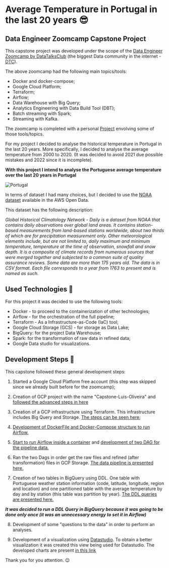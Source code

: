 # Average Temperature in Portugal in the last 20 years 😎
## Data Engineer Zoomcamp Capstone Project

This capstone project was developed under the scope of the [Data Engineer Zoomcamp by DataTalksClub](https://github.com/DataTalksClub/data-engineering-zoomcamp) (the biggest Data community in the internet - [DTC](https://datatalks.club/)).

The above zoomcamp had the following main topics/tools:
- Docker and docker-compose;
- Google Cloud Platform;
- Terraform;
- Airflow;
- Data Warehouse with Big Query;
- Analytics Engineering with Data Build Tool (DBT);
- Batch streaming with Spark;
- Streaming with Kafka.

The zoomcamp is completed with a personal [Project](https://github.com/DataTalksClub/data-engineering-zoomcamp/tree/main/week_7_project) envolving some of those tools/topics.

For my project I decided to analyse the historical temperature in Portugal in the last 20 years. 
More specifically, I decided to analyse the average temperature from 2000 to 2020. (It was decided to avoid 2021 due possible mistakes and 2022 since it is incomplete).

**With this project I intend to analyse the Portuguese average temperature over the last 20 years in Portugal**

![Portugal](https://user-images.githubusercontent.com/12693788/163829678-57d52284-55bb-40f1-bbbf-b7df41b80cc0.png)

In terms of dataset I had many choices, but I decided to use the [NOAA dataset](https://registry.opendata.aws/noaa-ghcn/) available in the AWS Open Data.

This dataset has the following description:

*Global Historical Climatology Network - Daily is a dataset from NOAA that contains daily observations over global land areas. It contains station-based measurements from land-based stations worldwide, about two thirds of which are for precipitation measurement only. Other meteorological elements include, but are not limited to, daily maximum and minimum temperature, temperature at the time of observation, snowfall and snow depth. It is a composite of climate records from numerous sources that were merged together and subjected to a common suite of quality assurance reviews. Some data are more than 175 years old. The data is in CSV format. Each file corresponds to a year from 1763 to present and is named as such.*

## Used Technologies 🔨

For this project it was decided to use the following tools:
- Docker - to proceed to the containerization of other technologies;
- Airflow - for the orchestration of the full pipeline;
- Terraform - As a Infrastructure-as-Code (IaC) tool;
- Google Cloud Storage (GCS) - for storage as Data Lake;
- BigQuery: for the project Data Warehouse;
- Spark: for the transformation of raw data in refined data;
- Google Data studio for visualizations.


## Development Steps 🚧

This capstone followed these general development steps:

1. Started a Google Cloud Platform free account (this step was skipped since we already built before for the zoomcamp);

2. Creation of GCP project with the name "Capstone-Luis-Oliveira" and [followed the advanced steps in here](https://github.com/guoliveira/data-engineer-zoomcamp-project/tree/main/GCP_Terraform)

3. Creation of a GCP infrastructure using Terraform. This infrastructure includes Big Query and Storage.  [The steps can be seen here](https://github.com/guoliveira/data-engineer-zoomcamp-project/blob/main/GCP_Terraform/Readme.md#creation-of-a-gcp-infrastructure);

4. [Development of DockerFile and Docker-Compose structure to run Airflow.](GCP_Terraform/setup_docker.md)

5. [Start to run Airflow inside a container](Airflow/README.md) and [development of two DAG for the pipeline data.](Airflow/dags)

6. Ran the two Dags in order get the raw files and refined (after transformation) files in GCP Storage. [The data pipeline is presented here.](pipeline.md)

7. Creation of two tables in BigQuery using DDL. One table with Portuguese weather station information (code, latitude, longitude, region and location) and one partitioned table with the average temperature by day and by station (this table was partition by year). [The DDL queries are presented here.](SQL/create_tables.sql)

***It was decided to run a DDL Query in BigQuery because it was going to be done only once (it was an unnecessary energy to set it in Airflow)***

8. Development of some "questions to the data" in order to perform an analyses.

9. Development of a visualization using [Datastudio](https://datastudio.google.com). To obtain a better visualization it was created this view being used for Datastudio. The developed charts are present [in this link](https://datastudio.google.com/u/1/reporting/a11df294-07aa-47ef-beb5-1438f26a3283/page/oSmqC)

Thank you for you attention.
😉

